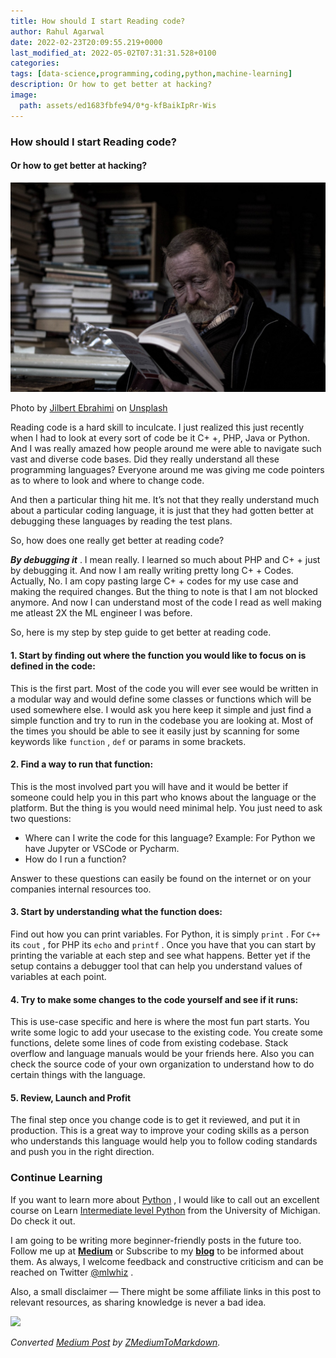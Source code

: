 ```yaml
---
title: How should I start Reading code?
author: Rahul Agarwal
date: 2022-02-23T20:09:55.219+0000
last_modified_at: 2022-05-02T07:31:31.528+0100
categories: 
tags: [data-science,programming,coding,python,machine-learning]
description: Or how to get better at hacking?
image:
  path: assets/ed1683fbfe94/0*g-kfBaikIpRr-Wis
---
```


### How should I start Reading code?
#### Or how to get better at hacking?


![Photo by [Jilbert Ebrahimi](https://unsplash.com/@jilburr?utm_source=medium&utm_medium=referral) on [Unsplash](https://unsplash.com?utm_source=medium&utm_medium=referral)](assets/ed1683fbfe94/0*g-kfBaikIpRr-Wis)

Photo by [Jilbert Ebrahimi](https://unsplash.com/@jilburr?utm_source=medium&utm_medium=referral) on [Unsplash](https://unsplash.com?utm_source=medium&utm_medium=referral)

Reading code is a hard skill to inculcate\. I just realized this just recently when I had to look at every sort of code be it C\+ \+, PHP, Java or Python\. And I was really amazed how people around me were able to navigate such vast and diverse code bases\. Did they really understand all these programming languages? Everyone around me was giving me code pointers as to where to look and where to change code\.

And then a particular thing hit me\. It’s not that they really understand much about a particular coding language, it is just that they had gotten better at debugging these languages by reading the test plans\.

So, how does one really get better at reading code?

**_By debugging it_** \. I mean really\. I learned so much about PHP and C\+ \+ just by debugging it\. And now I am really writing pretty long C\+ \+ Codes\. Actually, No\. I am copy pasting large C\+ \+ codes for my use case and making the required changes\. But the thing to note is that I am not blocked anymore\. And now I can understand most of the code I read as well making me atleast 2X the ML engineer I was before\.

So, here is my step by step guide to get better at reading code\.
#### 1\. Start by finding out where the function you would like to focus on is defined in the code:

This is the first part\. Most of the code you will ever see would be written in a modular way and would define some classes or functions which will be used somewhere else\. I would ask you here keep it simple and just find a simple function and try to run in the codebase you are looking at\. Most of the times you should be able to see it easily just by scanning for some keywords like `function` , `def` or params in some brackets\.
#### 2\. Find a way to run that function:

This is the most involved part you will have and it would be better if someone could help you in this part who knows about the language or the platform\. But the thing is you would need minimal help\. You just need to ask two questions:
- Where can I write the code for this language? Example: For Python we have Jupyter or VSCode or Pycharm\.
- How do I run a function?


Answer to these questions can easily be found on the internet or on your companies internal resources too\.
#### 3\. Start by understanding what the function does:

Find out how you can print variables\. For Python, it is simply `print` \. For `C++` its `cout` , for PHP its `echo` and `printf` \. Once you have that you can start by printing the variable at each step and see what happens\. Better yet if the setup contains a debugger tool that can help you understand values of variables at each point\.
#### 4\. Try to make some changes to the code yourself and see if it runs:

This is use\-case specific and here is where the most fun part starts\. You write some logic to add your usecase to the existing code\. You create some functions, delete some lines of code from existing codebase\. Stack overflow and language manuals would be your friends here\. Also you can check the source code of your own organization to understand how to do certain things with the language\.
#### 5\. Review, Launch and Profit

The final step once you change code is to get it reviewed, and put it in production\. This is a great way to improve your coding skills as a person who understands this language would help you to follow coding standards and push you in the right direction\.
### Continue Learning

If you want to learn more about [Python](https://amzn.to/2XPSiiG) , I would like to call out an excellent course on Learn [Intermediate level Python](https://bit.ly/2XshreA) from the University of Michigan\. Do check it out\.

I am going to be writing more beginner\-friendly posts in the future too\. Follow me up at [**Medium**](http://mlwhiz.medium.com/) or Subscribe to my [**blog**](https://mlwhiz.ck.page/a9b8bda70c) to be informed about them\. As always, I welcome feedback and constructive criticism and can be reached on Twitter [@mlwhiz](https://twitter.com/MLWhiz) \.

Also, a small disclaimer — There might be some affiliate links in this post to relevant resources, as sharing knowledge is never a bad idea\.


[![](https://miro.medium.com/max/1200/1*Ihl-t4w_lAH1zfqN-2THDw.jpeg)](https://mlwhiz.medium.com/membership)




_Converted [Medium Post](https://mlwhiz.medium.com/how-should-i-start-reading-code-ed1683fbfe94) by [ZMediumToMarkdown](https://github.com/ZhgChgLi/ZMediumToMarkdown)._
